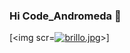 ### Hi Code_Andromeda 👋
[<img scr=<a href="https://gifyu.com/image/tODo"><img src="https://s3.gifyu.com/images/brillo.md.jpg" alt="brillo.jpg" border="0" /></a>>]
